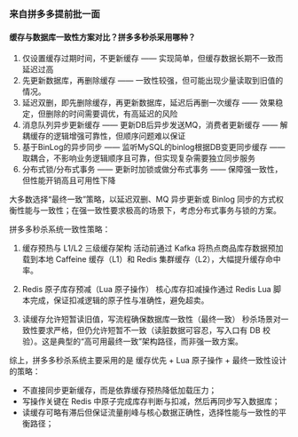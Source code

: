 ### 来自拼多多提前批一面

#### 缓存与数据库一致性方案对比？拼多多秒杀采用哪种？

1. 仅设置缓存过期时间，不更新缓存 —— 实现简单，但缓存数据长期不一致而延迟过高
2. 先更新数据库，再删除缓存 —— 一致性较强，但可能出现少量读取到旧值的情况。
3. 延迟双删，即先删除缓存，再更新数据库，延迟后再删一次缓存 —— 效果稳定，但删除的时间需要调优，有高延迟的风险
4. 消息队列异步更新缓存 —— 更新DB后异步发送MQ，消费者更新缓存 —— 解耦缓存的逻辑增强可靠性，但顺序问题难以保证
5. 基于BinLog的异步同步 —— 监听MySQL的binlog根据DB变更同步缓存 —— 取耦合，不影响业务逻辑顺序且可靠，但实现复杂需要独立同步服务
6. 分布式锁/分布式事务 —— 更新时加锁或做分布式事务 —— 保障强一致性，但性能开销高且可用性下降

大多数选择“最终一致”策略，以延迟双删、MQ 异步更新或 Binlog 同步的方式权衡性能与一致性；在强一致性要求极高的场景下，考虑分布式事务与锁的方案。

拼多多秒杀系统一致性策略：
1. 缓存预热与 L1/L2 三级缓存架构
活动前通过 Kafka 将热点商品库存数据预加载到本地 Caffeine 缓存（L1）和 Redis 集群缓存（L2），大幅提升缓存命中率。

2. Redis 原子库存预减（Lua 原子操作）
核心库存扣减操作通过 Redis Lua 脚本完成，保证扣减逻辑的原子性与准确性，避免超卖。

3. 读缓存允许短暂读旧值，写流程确保数据库一致性（最终一致）
秒杀场景对一致性要求严格，但仍允许短暂不一致（读脏数据可容忍，写入口有 DB 校验）。这是典型的“高可用最终一致”架构路径，而非强一致方案。

综上，拼多多秒杀系统主要采用的是 缓存优先 + Lua 原子操作 + 最终一致性设计 的策略：
- 不直接同步更新缓存，而是依靠缓存预热降低加载压力；
- 写操作关键在 Redis 中原子完成库存判断与扣减，然后再同步写入数据库；
- 读缓存可略有滞后但保证流量削峰与核心数据正确性，选择性能与一致性的平衡路径；